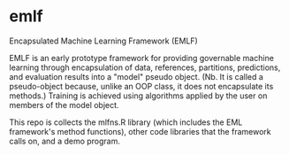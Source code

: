 # emlf
Encapsulated Machine Learning Framework (EMLF)

EMLF is an early prototype framework for providing governable machine learning through encapsulation of data, references, partitions, predictions, and evaluation results into a "model" pseudo object. (Nb. It is called a pseudo-object because, unlike an OOP class, it does not encapsulate its methods.) Training is achieved using algorithms applied by the user on members of the model object.

This repo is collects the mlfns.R library (which includes the EML framework's method functions), other code libraries that the framework calls on, and a demo program.
